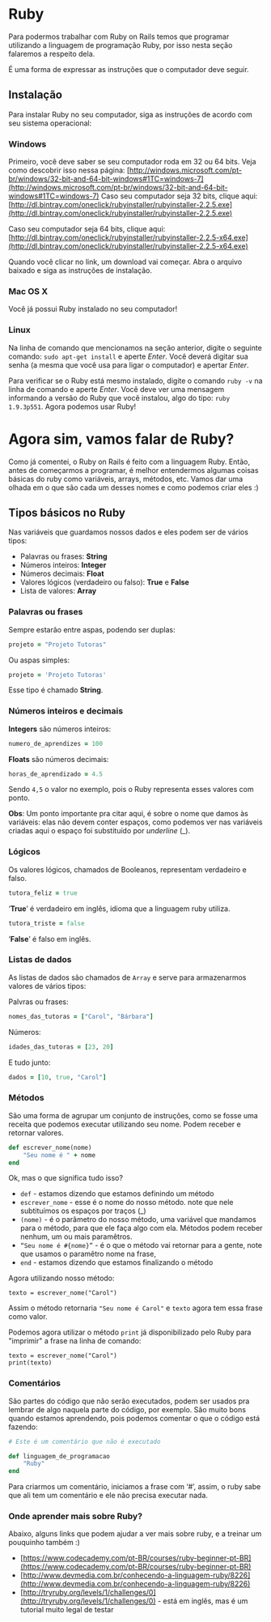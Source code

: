 # Ruby

Para podermos trabalhar com Ruby on Rails temos que programar utilizando a linguagem de programação Ruby, por isso nesta seção falaremos a respeito dela.

<!-- não sei exatamente onde colocar isso -->É uma forma de expressar as instruções que o computador deve seguir.

## Instalação

Para instalar Ruby no seu computador, siga as instruções de acordo com seu sistema operacional:

### Windows

Primeiro, você deve saber se seu computador roda em 32 ou 64 bits. Veja como descobrir isso nessa página: [http://windows.microsoft.com/pt-br/windows/32-bit-and-64-bit-windows#1TC=windows-7](http://windows.microsoft.com/pt-br/windows/32-bit-and-64-bit-windows#1TC=windows-7)
Caso seu computador seja 32 bits, clique aqui: [http://dl.bintray.com/oneclick/rubyinstaller/rubyinstaller-2.2.5.exe](http://dl.bintray.com/oneclick/rubyinstaller/rubyinstaller-2.2.5.exe)

Caso seu computador seja 64 bits, clique aqui: [http://dl.bintray.com/oneclick/rubyinstaller/rubyinstaller-2.2.5-x64.exe](http://dl.bintray.com/oneclick/rubyinstaller/rubyinstaller-2.2.5-x64.exe)

Quando você clicar no link, um download vai começar. Abra o arquivo baixado e siga as instruções de instalação.

### Mac OS X

Você já possui Ruby instalado no seu computador!

### Linux

Na linha de comando que mencionamos na seção anterior, digite o seguinte comando: `sudo apt-get install` e aperte *Enter*. Você deverá digitar sua senha (a mesma que você usa para ligar o computador) e apertar *Enter*.

Para verificar se o Ruby está mesmo instalado, digite o comando `ruby -v` na linha de comando e aperte *Enter*. Você deve ver uma mensagem informando a versão do Ruby que você instalou, algo do tipo: `ruby 1.9.3p551`. Agora podemos usar Ruby!


# Agora sim, vamos falar de Ruby?

Como já comentei, o Ruby on Rails é feito com a linguagem Ruby. Então, antes de começarmos a programar, é melhor entendermos algumas coisas básicas do ruby como variáveis, arrays, métodos, etc. Vamos dar uma olhada em o que são cada um desses nomes e como podemos criar eles :)

## Tipos básicos no Ruby

Nas variáveis que guardamos nossos dados e eles podem ser de vários tipos:
* Palavras ou frases: **String**
* Números inteiros: **Integer**
* Números decimais: **Float**
* Valores lógicos (verdadeiro ou falso): **True** e **False**
* Lista de valores: **Array**

### Palavras ou frases

Sempre estarão entre aspas, podendo ser duplas:

```ruby
projeto = "Projeto Tutoras"
```

Ou aspas simples:

```ruby
projeto = 'Projeto Tutoras'
```

Esse tipo é chamado **String**.

### Números inteiros e decimais

**Integers** são números inteiros:

```ruby
numero_de_aprendizes = 100
```

**Floats** são números decimais:

```ruby
horas_de_aprendizado = 4.5
```

Sendo `4,5` o valor no exemplo, pois o Ruby representa esses valores com ponto.

**Obs**: Um ponto importante pra citar aqui, é sobre o nome que damos às variáveis: elas não devem conter espaços, como podemos ver nas variáveis criadas aqui o espaço foi substituído por *underline* (\_).

### Lógicos

Os valores lógicos, chamados de Booleanos, representam verdadeiro e falso.

```ruby
tutora_feliz = true
```

‘**True**’ é verdadeiro em inglês, idioma que a linguagem ruby utiliza.

```ruby
tutora_triste = false
```

‘**False**’ é falso em inglês.

### Listas de dados

As listas de dados são chamados de `Array` e serve para armazenarmos valores de vários tipos:

Palvras ou frases:

```ruby
nomes_das_tutoras = ["Carol", "Bárbara"]
```

Números:

```ruby
idades_das_tutoras = [23, 20]
```

E tudo junto:

```ruby
dados = [10, true, "Carol"]
```

### Métodos

São uma forma de agrupar um conjunto de instruções, como se fosse uma receita que podemos executar utilizando seu nome. Podem receber e retornar valores.

```ruby
def escrever_nome(nome)
	"Seu nome é " + nome
end
```

Ok, mas o que significa tudo isso?
* `def` - estamos dizendo que estamos definindo um método
* `escrever_nome` - esse é o nome do nosso método. note que nele subtituímos os espaços por traços (\_)
* `(nome)` - é o parâmetro do nosso método, uma variável que mandamos para o método, para que ele faça algo com ela. Métodos podem receber nenhum, um ou mais paramêtros.
* `“Seu nome é #{nome}”` - é o que o método vai retornar para a gente, note que usamos o paramêtro nome na frase,
* `end` - estamos dizendo que estamos finalizando o método

Agora utilizando nosso método:

```
texto = escrever_nome("Carol")
```

Assim o método retornaria `"Seu nome é Carol"` e `texto` agora tem essa frase como valor.

Podemos agora utilizar o método `print` já disponibilizado pelo Ruby para "imprimir" a frase na linha de comando:

```
texto = escrever_nome("Carol")
print(texto)
```

### Comentários

São partes do código que não serão executados, podem ser usados pra lembrar de algo naquela parte do código, por exemplo. São muito bons quando estamos aprendendo, pois podemos comentar o que o código está fazendo:

```ruby
# Este é um comentário que não é executado

def linguagem_de_programacao
	"Ruby"
end
```

Para criarmos um comentário, iniciamos a frase com ‘#’, assim, o ruby sabe que ali tem um comentário e ele não precisa executar nada.

### Onde aprender mais sobre Ruby?

Abaixo, alguns links que podem ajudar a ver mais sobre ruby, e a treinar um pouquinho também :)

* [https://www.codecademy.com/pt-BR/courses/ruby-beginner-pt-BR](https://www.codecademy.com/pt-BR/courses/ruby-beginner-pt-BR)
* [http://www.devmedia.com.br/conhecendo-a-linguagem-ruby/8226](http://www.devmedia.com.br/conhecendo-a-linguagem-ruby/8226)
* [http://tryruby.org/levels/1/challenges/0](http://tryruby.org/levels/1/challenges/0) - está em inglês, mas é um tutorial muito legal de testar
